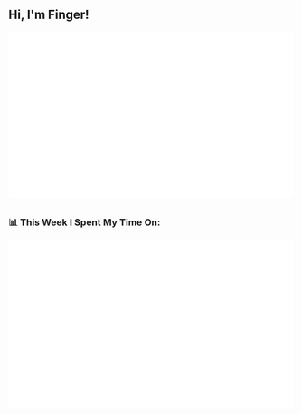 <h2> Hi, I'm Finger!</h2>

<img align="right" src="https://raw.githubusercontent.com/spianmo/github-stats/master/generated/overview.svg#gh-light-mode-only">

<!-- <img align="right" height="160em" src="https://github-readme-stats-eight-theta.vercel.app/api/top-langs/?username=spianmo&layout=compact&langs_count=8&theme=algolia"/>	 -->
	
```go
package main

type Me struct {
	Name   string
	Job    string
	Code   string
	Skills string
}

func main() {
	me := &Me{
		Name:   "Finger",
		Job:    "Client-side Engineer",
		Code:   "Java, Kotlin, C#, Rust and C++ and Others",
		Skills: "Android, Security, Cross-platform client, NLP, CV, ASR ^o^",
	}
	_ = me
}
```


<h3>📊 This Week I Spent My Time On:</h3>
<img align='right' src="https://raw.githubusercontent.com/spianmo/github-stats/master/generated/languages.svg#gh-light-mode-only">

<!--START_SECTION:waka-->

```txt
Kotlin                 12 hrs 59 mins  ██████████████████▓░░░░░░   74.71 %
Java                   1 hr 12 mins    █▓░░░░░░░░░░░░░░░░░░░░░░░   06.99 %
Java Properties        59 mins         █▒░░░░░░░░░░░░░░░░░░░░░░░   05.74 %
XML                    50 mins         █▒░░░░░░░░░░░░░░░░░░░░░░░   04.87 %
Properties             23 mins         ▓░░░░░░░░░░░░░░░░░░░░░░░░   02.28 %
```

<!--END_SECTION:waka-->
